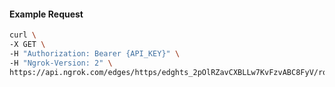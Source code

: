 <!-- Code generated for API Clients. DO NOT EDIT. -->

#### Example Request

```bash
curl \
-X GET \
-H "Authorization: Bearer {API_KEY}" \
-H "Ngrok-Version: 2" \
https://api.ngrok.com/edges/https/edghts_2pOlRZavCXBLLw7KvFzvABC8FyV/routes/edghtsrt_2pOlRYqbSHP6mYsloVdUJX28omV/traffic_policy
```
